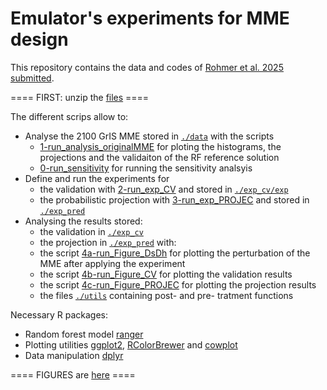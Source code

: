 # Emulator's experiments for MME design

This repository contains the data and codes of [Rohmer et al. 2025 submitted](https://egusphere.copernicus.org/preprints/2025/egusphere-2025-52/).

==== FIRST: unzip the [files](files.zip) ====

The different scrips allow to:
- Analyse the 2100 GrIS MME stored in [`./data`](./data) with the scripts 
	- [1-run_analysis_originalMME](1-run_analysis_originalMME.R) for ploting the histograms, the projections and the validaiton of the RF reference solution
	- [0-run_sensitivity](./0-run_sensitivity.R) for running the sensitivity analsyis
- Define and run the experiments for
	- the validation with [2-run_exp_CV](./2-run_exp_CV.R) and stored in [`./exp_cv/exp`](./exp_cv/exp)
	- the probabilistic projection with [3-run_exp_PROJEC](./3-run_exp_PROJEC.R) and stored in [`./exp_pred`](./exp_pred)
- Analysing the results stored: 
	- the validation in [`./exp_cv`](./exp_cv)
	- the projection in [`./exp_pred`](./exp_pred)
with:
	- the script [4a-run_Figure_DsDh](4a-run_Figure_DsDh.R) for plotting the perturbation of the MME after applying the experiment
	- the script [4b-run_Figure_CV](4b-run_Figure_CV.R) for plotting the validation results
	- the script [4c-run_Figure_PROJEC](4c-run_Figure_PROJEC.R) for plotting the projection results
 	- the files [`./utils`](./utils) containing post- and pre- tratment functions 

Necessary R packages:
- Random forest model [ranger](https://cran.r-project.org/web/packages/ranger/index.html)
- Plotting utilities [ggplot2](https://ggplot2.tidyverse.org/), [RColorBrewer](https://cran.r-project.org/web/packages/RColorBrewer/index.html) and [cowplot](https://cran.r-project.org/web/packages/cowplot/index.html)
- Data manipulation [dplyr](https://cran.r-project.org/web/packages/dplyr/index.html)

==== FIGURES are [here](figures.zip) ====
